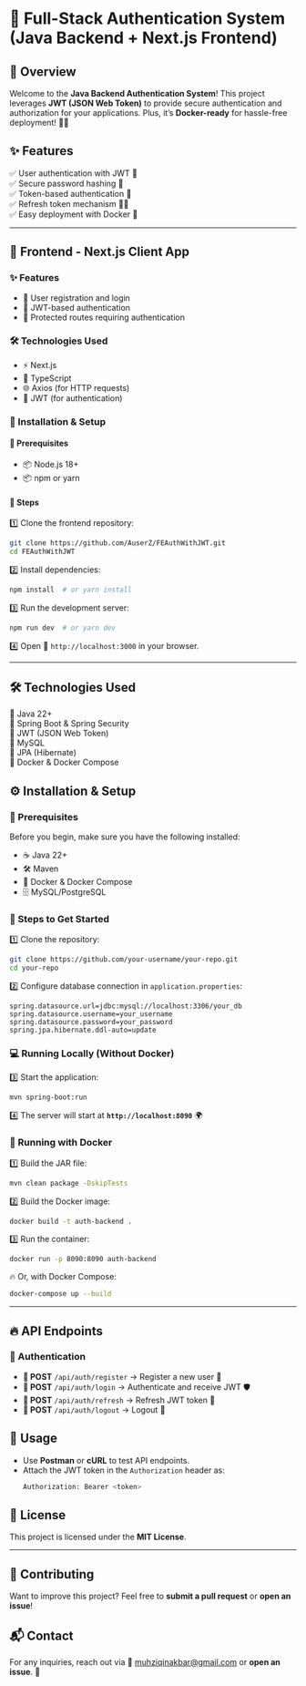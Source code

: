 # 🚀 Full-Stack Authentication System (Java Backend + Next.js Frontend)

## 🌟 Overview
Welcome to the **Java Backend Authentication System**! This project leverages **JWT (JSON Web Token)** to provide secure authentication and authorization for your applications. Plus, it’s **Docker-ready** for hassle-free deployment! 🐳💨

## ✨ Features
✅ User authentication with JWT 🔐  
✅ Secure password hashing 🔑  
✅ Token-based authentication 🔄  
✅ Refresh token mechanism 🔄🔑  
✅ Easy deployment with Docker 🚀  

---
## 🎨 Frontend - Next.js Client App

### ✨ Features
- 📝 User registration and login
- 🔑 JWT-based authentication
- 🔐 Protected routes requiring authentication

### 🛠️ Technologies Used
- ⚡ Next.js
- 🔷 TypeScript
- 🌐 Axios (for HTTP requests)
- 🔑 JWT (for authentication)

### 📌 Installation & Setup

#### 📌 Prerequisites
- 📦 Node.js 18+
- 📦 npm or yarn

#### 🔧 Steps
1️⃣ Clone the frontend repository:
   ```sh
   git clone https://github.com/AuserZ/FEAuthWithJWT.git
   cd FEAuthWithJWT
   ```
2️⃣ Install dependencies:
   ```sh
   npm install  # or yarn install
   ```
3️⃣ Run the development server:
   ```sh
   npm run dev  # or yarn dev
   ```
4️⃣ Open 🔗 `http://localhost:3000` in your browser.

---
## 🛠️ Technologies Used
🔹 Java 22+  
🔹 Spring Boot & Spring Security  
🔹 JWT (JSON Web Token)  
🔹 MySQL  
🔹 JPA (Hibernate)  
🔹 Docker & Docker Compose  

## ⚙️ Installation & Setup

### 📌 Prerequisites
Before you begin, make sure you have the following installed:
- ☕ Java 22+
- 🛠️ Maven
- 🐳 Docker & Docker Compose
- 🗄️ MySQL/PostgreSQL

### 🚀 Steps to Get Started
1️⃣ Clone the repository:
   ```sh
   git clone https://github.com/your-username/your-repo.git
   cd your-repo
   ```
2️⃣ Configure database connection in `application.properties`:
   ```properties
   spring.datasource.url=jdbc:mysql://localhost:3306/your_db
   spring.datasource.username=your_username
   spring.datasource.password=your_password
   spring.jpa.hibernate.ddl-auto=update
   ```

### 💻 Running Locally (Without Docker)
3️⃣ Start the application:
   ```sh
   mvn spring-boot:run
   ```
4️⃣ The server will start at **`http://localhost:8090`** 🌍

### 🐳 Running with Docker
1️⃣ Build the JAR file:
   ```sh
   mvn clean package -DskipTests
   ```
2️⃣ Build the Docker image:
   ```sh
   docker build -t auth-backend .
   ```
3️⃣ Run the container:
   ```sh
   docker run -p 8090:8090 auth-backend
   ```
🔥 Or, with Docker Compose:
   ```sh
   docker-compose up --build
   ```
---

## 🔥 API Endpoints

### 🔑 Authentication
- **🔹 POST** `/api/auth/register` → Register a new user 👤
- **🔹 POST** `/api/auth/login` → Authenticate and receive JWT 🛡️
- **🔹 POST** `/api/auth/refresh` → Refresh JWT token 🔄
- **🔹 POST** `/api/auth/logout` → Logout 🏁

## 🚀 Usage
- Use **Postman** or **cURL** to test API endpoints.
- Attach the JWT token in the `Authorization` header as:
  ```sh
  Authorization: Bearer <token>
  ```

## 📜 License
This project is licensed under the **MIT License**.

---

## 🤝 Contributing
Want to improve this project? Feel free to **submit a pull request** or **open an issue**!

## 📬 Contact
For any inquiries, reach out via 📧 muhziqinakbar@gmail.com or **open an issue**. 🚀
